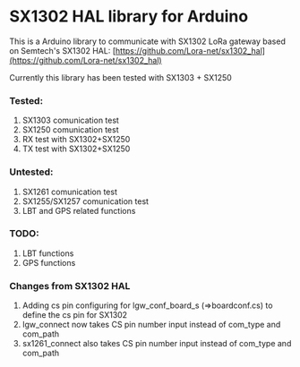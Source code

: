 # SX1302 HAL library for Arduino

This is a Arduino library to communicate with SX1302 LoRa gateway based on Semtech's SX1302 HAL: [https://github.com/Lora-net/sx1302_hal](https://github.com/Lora-net/sx1302_hal)

Currently this library has been tested with SX1303 + SX1250

### Tested:
1. SX1303 comunication test
2. SX1250 comunication test
3. RX test with SX1302+SX1250
4. TX test with SX1302+SX1250

### Untested:
1. SX1261 comunication test
2. SX1255/SX1257 comunication test
3. LBT and GPS related functions

### TODO:
1. LBT functions
2. GPS functions

### Changes from SX1302 HAL
1. Adding cs pin configuring for lgw_conf_board_s (=>boardconf.cs) to define the cs pin for SX1302
2. lgw_connect now takes CS pin number input instead of com_type and com_path
3. sx1261_connect also takes CS pin number input instead of com_type and com_path

